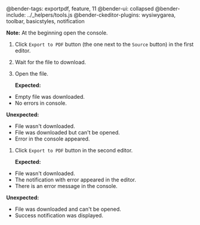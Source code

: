 @bender-tags: exportpdf, feature, 11
@bender-ui: collapsed
@bender-include: ../\_helpers/tools.js
@bender-ckeditor-plugins: wysiwygarea, toolbar, basicstyles, notification

**Note:** At the beginning open the console.

1. Click `Export to PDF` button (the one next to the `Source` button) in the first editor.
1. Wait for the file to download.
1. Open the file.

   **Expected:**

- Empty file was downloaded.
- No errors in console.

**Unexpected:**

- File wasn't downloaded.
- File was downloaded but can't be opened.
- Error in the console appeared.

1. Click `Export to PDF` button in the second editor.

   **Expected:**

- File wasn't downloaded.
- The notification with error appeared in the editor.
- There is an error message in the console.

**Unexpected:**

- File was downloaded and can't be opened.
- Success notification was displayed.
